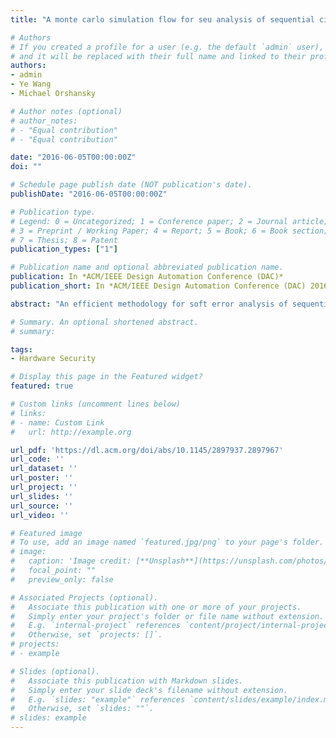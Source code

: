 ```yaml
---
title: "A monte carlo simulation flow for seu analysis of sequential circuits"

# Authors
# If you created a profile for a user (e.g. the default `admin` user), write the username (folder name) here 
# and it will be replaced with their full name and linked to their profile.
authors:
- admin
- Ye Wang
- Michael Orshansky

# Author notes (optional)
# author_notes:
# - "Equal contribution"
# - "Equal contribution"

date: "2016-06-05T00:00:00Z"
doi: ""

# Schedule page publish date (NOT publication's date).
publishDate: "2016-06-05T00:00:00Z"

# Publication type.
# Legend: 0 = Uncategorized; 1 = Conference paper; 2 = Journal article;
# 3 = Preprint / Working Paper; 4 = Report; 5 = Book; 6 = Book section;
# 7 = Thesis; 8 = Patent
publication_types: ["1"]

# Publication name and optional abbreviated publication name.
publication: In *ACM/IEEE Design Automation Conference (DAC)*
publication_short: In *ACM/IEEE Design Automation Conference (DAC) 2016*

abstract: "An efficient methodology for soft error analysis of sequential circuits based on Monte Carlo sampling is proposed. It uses nested sampling for faster statistical convergence: it samples only from the workload space and statically evaluates the conditional probability over the subspace of particle strike and circuit parameters. A novel check on the stationarity of machine state sequence to reduce the number of samples to convergence is introduced. The flow combines logic simulation for latch-level error propagation and stationarity diagnostic and an improved combinational error simulator with a new masking model based on signal controllability. Experiments show that nested sampling reduces the number of samples by up to 1500X and runtime by up to 25X compared to direct sampling. Stationarity checking allows reducing sampling number by 25%, on average. The new latching window model permits accuracy of within 1% from SPICE, compared to a 12% error with a prior model."

# Summary. An optional shortened abstract.
# summary: 

tags: 
- Hardware Security

# Display this page in the Featured widget?
featured: true

# Custom links (uncomment lines below)
# links:
# - name: Custom Link
#   url: http://example.org

url_pdf: 'https://dl.acm.org/doi/abs/10.1145/2897937.2897967'
url_code: ''
url_dataset: ''
url_poster: ''
url_project: ''
url_slides: ''
url_source: ''
url_video: ''

# Featured image
# To use, add an image named `featured.jpg/png` to your page's folder. 
# image:
#   caption: 'Image credit: [**Unsplash**](https://unsplash.com/photos/pLCdAaMFLTE)'
#   focal_point: ""
#   preview_only: false

# Associated Projects (optional).
#   Associate this publication with one or more of your projects.
#   Simply enter your project's folder or file name without extension.
#   E.g. `internal-project` references `content/project/internal-project/index.md`.
#   Otherwise, set `projects: []`.
# projects:
# - example

# Slides (optional).
#   Associate this publication with Markdown slides.
#   Simply enter your slide deck's filename without extension.
#   E.g. `slides: "example"` references `content/slides/example/index.md`.
#   Otherwise, set `slides: ""`.
# slides: example
---
```

